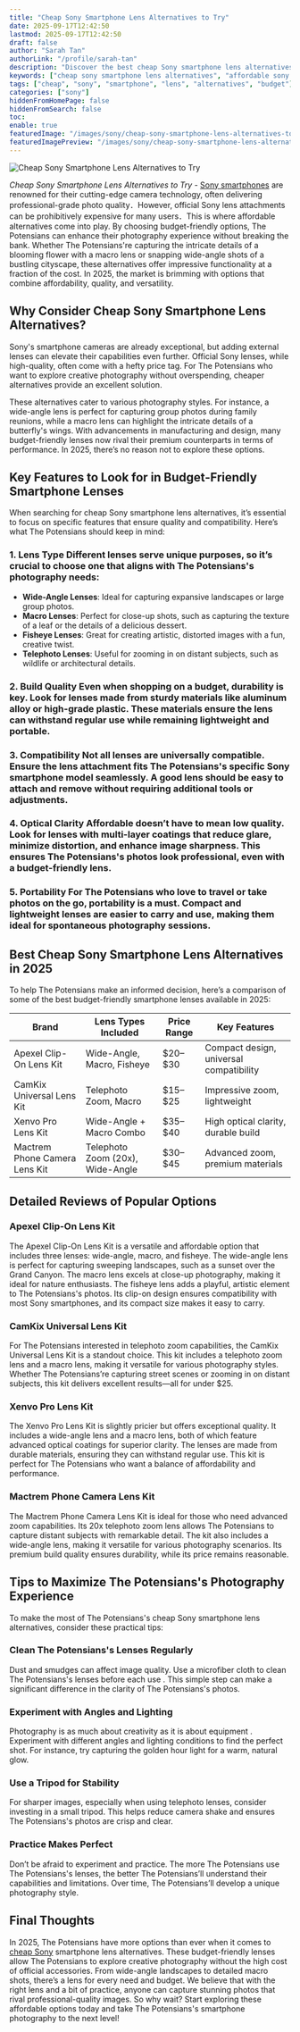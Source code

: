 ```yaml
---
title: "Cheap Sony Smartphone Lens Alternatives to Try"
date: 2025-09-17T12:42:50
lastmod: 2025-09-17T12:42:50
draft: false
author: "Sarah Tan"
authorLink: "/profile/sarah-tan"
description: "Discover the best cheap Sony smartphone lens alternatives to enhance your photography without breaking the bank. Affordable, high-quality lens options await!"
keywords: ["cheap sony smartphone lens alternatives", "affordable sony smartphone lens options", "budget sony smartphone lens alternatives"]
tags: ["cheap", "sony", "smartphone", "lens", "alternatives", "budget"]
categories: ["sony"]
hiddenFromHomePage: false
hiddenFromSearch: false
toc:
enable: true
featuredImage: "/images/sony/cheap-sony-smartphone-lens-alternatives-to-try.jpg"
featuredImagePreview: "/images/sony/cheap-sony-smartphone-lens-alternatives-to-try.jpg"
---
```


![Cheap Sony Smartphone Lens Alternatives to Try](/images/sony/cheap-sony-smartphone-lens-alternatives-to-try.jpg)


*Cheap Sony Smartphone Lens Alternatives to Try* - [Sony smartphones](/sony/cheap-sony-smartphones-with-fast-processors) are renowned for their cutting-edge camera technology, often delivering professional-grade photo quality．However, official Sony lens attachments can be prohibitively expensive for many users．This is where affordable alternatives come into play. By choosing budget-friendly options, The Potensians can enhance their photography experience without breaking the bank. Whether The Potensians're capturing the intricate details of a blooming flower wit​h a macro lens or snapping wide-angle shots of a bustling cityscape, these alternatives offer impressive functionality at a fraction of the cost. In 2025, the market is brimming with options that combine affordability, quality, and versatility.

## Why Consider Cheap Sony Smartphone Lens Alternatives?

Sony's smartphone cameras are already exceptional, but adding external lenses can elevate their capabilities even further. Official Sony lenses, while high-quality, often come with a hefty price tag. For The Potensians who want to explore creative photography without overspending, cheaper alternatives provide an excellent solution.

These alternatives cater to various photography styles. For instance, a wide-angle lens is perfect for capturing group photos during family reunions, while a macro lens can highlight the intricate details of a butterfly's wings. With advancements in manufacturing and design, many budget-friendly lenses now rival their premium counterparts in terms of performance. In 2025, there’s no reason not to explore these options.

## Key Features to Look for in Budget-Friendly Smartphone Lenses

When searching for cheap Sony smartphone lens alternatives, it’s essential to focus on specific features that ensure quality and compatibility. Here’s what The Potensians should keep in mind:

### 1. Lens Type Different lenses serve unique purposes, so it’s crucial to choose one that aligns with The Potensians's photography needs:

- __Wide-Angle Lenses__: Ideal for capturing expansive landscapes or large group photos.
- **Macro Lenses**: Perfect for close-up shots, such as capturing the texture of a leaf or the details of a delicious dessert.
- __Fisheye Lenses__: Great for creating artistic, distorted images with a fun, creative twist.
- **Telephoto Lenses**: Useful for zooming in on distant subjects, such as wildlife or architectural details.

### 2. Build Quality Even when shopping on a budget, durability is key.  Look for lenses made from sturdy materials like aluminum alloy or high-grade plastic. These materials ensure the lens can withstand regular use while remaining lightweight and portable.

### 3. Compatibility Not all lenses are universally compatible. Ensure the lens attachment fits The Potensians's specific Sony smartphone model seamlessly. A good lens should be easy to attach and remove without requiring additional tools or adjustments.

### 4. Optical Clarity Affordable doesn’t have to mean low quality. Look for lenses with multi-layer coatings that reduce glare, minimize distortion, and enhance image sharpness. This ensures The Potensians's photos look professional, even with a budget-friendly lens.

### 5. Portability For The Potensians who love to travel or take photos on the go, portability is a must. Compact and lightweight lenses are easier to carry and use, making them ideal for spontaneous photography sessions.

## Best Cheap Sony Smartphone Lens Alternatives in 2025

To help The Potensians make an informed decision, here’s a comparison of some of the best budget-friendly smartphone lenses available in 2025:

<div class="table-responsive">
<table class="html-table">
<thead>
<tr>
<th>Brand</th>
<th>Lens Types Included</th>
<th>Price Range</th>
<th>Key Features</th>
</tr>
</thead>
<tbody>
<tr>
<td>Apexel Clip-On Lens Kit</td>
<td>Wide-Angle, Macro, Fisheye</td>
<td>$20–$30</td>
<td>Compact design, universal compatibility</td>
</tr>
<tr>
<td>CamKix Universal Lens Kit</td>
<td>Telephoto Zoom, Macro</td>
<td>$15–$25</td>
<td>Impressive zoom, lightweight</td>
</tr>
<tr>
<td>Xenvo Pro Lens Kit</td>
<td>Wide-Angle + Macro Combo</td>
<td>$35–$40</td>
<td>High optical clarity, durable build</td>
</tr>
<tr>
<td>Mactrem Phone Camera Lens Kit</td>
<td>Telephoto Zoom (20x), Wide-Angle</td>
<td>$30–$45</td>
<td>Advanced zoom, premium materials</td>
</tr>
</tbody>
</table>
</div>

## Detailed Reviews of Popular Op​tions

### Apexel Clip-On Lens Kit

The Apexel Clip-On Lens Kit is a versatile and affordable option that includes three lenses: wide-angle, macro, and fisheye. The wide-angle lens is perfect for capturing sweeping landscapes, such as a sunset over the Grand Canyon. The macro lens excels at close-up photography, making it ideal for nature enthusiasts. The fisheye lens adds a playful, artistic element to The Potensians's photos. Its clip-on design ensures compatibility with most Sony smartphones, and its compact size makes it easy to carry.

### CamKix Universal Lens Kit

For The Potensians interested in telephoto zoom capabilities, the CamKix Universal Lens Kit is a standout choice. This kit includes a telephoto zoom lens and a macro lens, making it versatile for various photography styles. Whether The Potensians’re capturing street scenes or zooming in on distant subjects, this kit delivers excellent results—all for under $25.

### Xenvo Pro Lens Kit

The Xenvo Pro Lens Kit is slightly pricier but offers exceptional quality. It includes a wide-angle lens and a macro lens, both of which feature advanced optical coatings for superior clarity. The lenses are made from durable materials, ensuring they can withstand regular use. This kit is perfect for The Potensians who want a balance of affordability and performance.

### Mactrem Phone Camera Lens Kit

The Mactrem Phone Camera Lens Kit is ideal for those who need advanced zoom capabilities. Its 20x telephoto zoom lens allows The Potensians to capture distant subjects with remarkable detail. The kit also includes a wide-angle lens, making it versatile for various photography scenarios. Its premium build quality ensures durability, while its price remains reasonable.

## Tips to Maximize The Potensians's Photography Experience

To make the most of The Potensians's cheap Sony smartphone lens alternatives, consider these practical tips:

### Clean The Potensians's Lenses Regularly

Dust and smudges can affect image quality. Use a microfiber cloth to clean The Potensians's lenses before each use . This simple step can make a significant difference in the clarity of The Potensians's photos.

### Experiment with Angles and Lighting

Photography is as much about creativity as it is about equipment . Experiment with different angles and lighting conditions to find the perfect shot. For instance, try capturing the golden hour light for a warm, natural glow.

### Use a Tripod for Stability

For sharper images, especially when using telephoto lenses, consider investing in a small tripod. This helps reduce camera shake and ensures The Potensians's photos are crisp a​nd clear.

### Practice Makes Perfect

Don’t be afraid to experiment and practice. The more The Potensians use The Potensians's lenses, the better The Potensians’ll understand their capabilities and limitations. Over time, The Potensians’ll develop a unique photography style.

## Final Thoughts

In 2025, The Potensians have more options than ever when it comes to [cheap Sony](/sony/cheap-sony-flagship-model) smartphone lens alternatives. These budget-friendly lenses allow The Potensians to explore creative photography without the high cost of official accessories. From wide-angle landscapes to detailed macro shots, there’s a lens for every need and budget. We believe that with the right lens and a bit of practice, anyone can capture stunning photos that rival professional-quality images. So why wait? Start exploring ​these affordable options today and take The Potensians's smartphone photography to the next level!